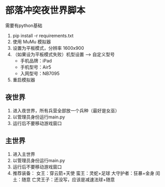 # 部落冲突夜世界脚本

需要有python基础

1. pip install -r requirements.txt
2. 使用 MuMu 模拟器  
3. 设置为平板模式，分辨率 1600x900
4. （如果设为平板模式失败）机型设置 --> 自定义型号
   - 手机品牌：iPad
   - 手机型号：Air5
   - 入网型号：NB7095
5. 重启模拟器

## 夜世界

1. 进入夜世界，所有兵营全部放一个兵种（最好是女巫）
2. 以管理员身份运行main.py
3. 运行后不要移动游戏窗口

## 主世界

1. 进入主世界
2. 以管理员身份运行main.py
3. 运行后不要移动游戏窗口
4. 推荐装备：
   女王：穿云箭+天使
   蛮王：灵蛇+足球
   大守护者：狂暴+金身
   闰土：随意
   亡灵王子：还没写，应该是减速法球+随意
